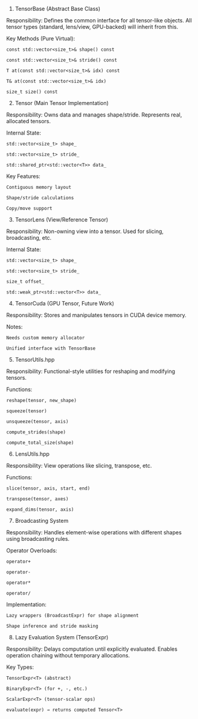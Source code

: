 1. TensorBase<T> (Abstract Base Class)

Responsibility:
Defines the common interface for all tensor-like objects. All tensor types (standard, lens/view, GPU-backed) will inherit from this.

Key Methods (Pure Virtual):

    const std::vector<size_t>& shape() const

    const std::vector<size_t>& stride() const

    T at(const std::vector<size_t>& idx) const

    T& at(const std::vector<size_t>& idx)

    size_t size() const

2. Tensor<T> (Main Tensor Implementation)

Responsibility:
Owns data and manages shape/stride. Represents real, allocated tensors.

Internal State:

    std::vector<size_t> shape_

    std::vector<size_t> stride_

    std::shared_ptr<std::vector<T>> data_

Key Features:

    Contiguous memory layout

    Shape/stride calculations

    Copy/move support

3. TensorLens<T> (View/Reference Tensor)

Responsibility:
Non-owning view into a tensor. Used for slicing, broadcasting, etc.

Internal State:

    std::vector<size_t> shape_

    std::vector<size_t> stride_

    size_t offset_

    std::weak_ptr<std::vector<T>> data_

4. TensorCuda<T> (GPU Tensor, Future Work)

Responsibility:
Stores and manipulates tensors in CUDA device memory.

Notes:

    Needs custom memory allocator

    Unified interface with TensorBase

5. TensorUtils.hpp

Responsibility:
Functional-style utilities for reshaping and modifying tensors.

Functions:

    reshape(tensor, new_shape)

    squeeze(tensor)

    unsqueeze(tensor, axis)

    compute_strides(shape)

    compute_total_size(shape)

6. LensUtils.hpp

Responsibility:
View operations like slicing, transpose, etc.

Functions:

    slice(tensor, axis, start, end)

    transpose(tensor, axes)

    expand_dims(tensor, axis)

7. Broadcasting System

Responsibility:
Handles element-wise operations with different shapes using broadcasting rules.

Operator Overloads:

    operator+

    operator-

    operator*

    operator/

Implementation:

    Lazy wrappers (BroadcastExpr) for shape alignment

    Shape inference and stride masking

8. Lazy Evaluation System (TensorExpr)

Responsibility:
Delays computation until explicitly evaluated. Enables operation chaining without temporary allocations.

Key Types:

    TensorExpr<T> (abstract)

    BinaryExpr<T> (for +, -, etc.)

    ScalarExpr<T> (tensor-scalar ops)

    evaluate(expr) → returns computed Tensor<T>